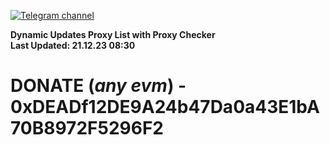 [![Telegram channel](https://img.shields.io/endpoint?url=https://runkit.io/damiankrawczyk/telegram-badge/branches/master?url=https://t.me/n4z4v0d)](https://t.me/n4z4v0d) 

**Dynamic Updates Proxy List with Proxy Checker**  
**Last Updated: 21.12.23 08:30**

# DONATE (_any evm_) - 0xDEADf12DE9A24b47Da0a43E1bA70B8972F5296F2
